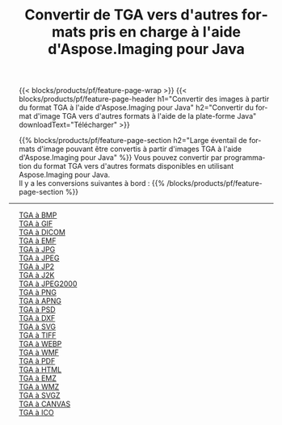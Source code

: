 ﻿---
title: Convertir de TGA vers d'autres formats pris en charge à l'aide d'Aspose.Imaging pour Java 
weight: 3920
url: /fr/java/conversion/from/tga 
lang: fr
langdirlevel: 2
locales: zh-hans,ja,it,ru,de,es,fr,nl,id,lt,pl,pt,vi,tr,ko,zh-hant,ar,hi,th,sv,cs,uk,he
description: Aspose.Imaging peut facilement convertir de TGA vers d'autres formats à l'aide de la plate-forme Java
---

{{< blocks/products/pf/feature-page-wrap >}}
{{< blocks/products/pf/feature-page-header h1="Convertir des images à partir du format TGA à l'aide d'Aspose.Imaging pour Java" h2="Convertir du format d'image TGA vers d'autres formats à l'aide de la plate-forme Java" downloadText="Télécharger" >}}


{{% blocks/products/pf/feature-page-section  h2="Large éventail de formats d'image pouvant être convertis à partir d'images TGA à l'aide d'Aspose.Imaging pour Java" %}}
Vous pouvez convertir par programmation du format TGA vers d'autres formats disponibles en utilisant
Aspose.Imaging pour Java.
<br/>
Il y a les conversions suivantes à bord :
{{% /blocks/products/pf/feature-page-section %}}
<div class="container-fluid productfamilypage bg-gray">
    <div class="convertypes bg-gray agp-content section">
        <div class="container">
		<hr style="margin-left:-20px;"/>
		<div class="row other-converters">
		    <div class='col-md-2 other-converter remove-lp remove-rp'><a href="/imaging/fr/java/conversion/tga-to-bmp" >TGA à BMP</a></div><div class='col-md-2 other-converter remove-lp remove-rp'><a href="/imaging/fr/java/conversion/tga-to-gif" >TGA à GIF</a></div><div class='col-md-2 other-converter remove-lp remove-rp'><a href="/imaging/fr/java/conversion/tga-to-dicom" >TGA à DICOM</a></div><div class='col-md-2 other-converter remove-lp remove-rp'><a href="/imaging/fr/java/conversion/tga-to-emf" >TGA à EMF</a></div><div class='col-md-2 other-converter remove-lp remove-rp'><a href="/imaging/fr/java/conversion/tga-to-jpg" >TGA à JPG</a></div><div class='col-md-2 other-converter remove-lp remove-rp'><a href="/imaging/fr/java/conversion/tga-to-jpeg" >TGA à JPEG</a></div><div class='col-md-2 other-converter remove-lp remove-rp'><a href="/imaging/fr/java/conversion/tga-to-jp2" >TGA à JP2</a></div><div class='col-md-2 other-converter remove-lp remove-rp'><a href="/imaging/fr/java/conversion/tga-to-j2k" >TGA à J2K</a></div><div class='col-md-2 other-converter remove-lp remove-rp'><a href="/imaging/fr/java/conversion/tga-to-jpeg2000" >TGA à JPEG2000</a></div><div class='col-md-2 other-converter remove-lp remove-rp'><a href="/imaging/fr/java/conversion/tga-to-png" >TGA à PNG</a></div><div class='col-md-2 other-converter remove-lp remove-rp'><a href="/imaging/fr/java/conversion/tga-to-apng" >TGA à APNG</a></div><div class='col-md-2 other-converter remove-lp remove-rp'><a href="/imaging/fr/java/conversion/tga-to-psd" >TGA à PSD</a></div><div class='col-md-2 other-converter remove-lp remove-rp'><a href="/imaging/fr/java/conversion/tga-to-dxf" >TGA à DXF</a></div><div class='col-md-2 other-converter remove-lp remove-rp'><a href="/imaging/fr/java/conversion/tga-to-svg" >TGA à SVG</a></div><div class='col-md-2 other-converter remove-lp remove-rp'><a href="/imaging/fr/java/conversion/tga-to-tiff" >TGA à TIFF</a></div><div class='col-md-2 other-converter remove-lp remove-rp'><a href="/imaging/fr/java/conversion/tga-to-webp" >TGA à WEBP</a></div><div class='col-md-2 other-converter remove-lp remove-rp'><a href="/imaging/fr/java/conversion/tga-to-wmf" >TGA à WMF</a></div><div class='col-md-2 other-converter remove-lp remove-rp'><a href="/imaging/fr/java/conversion/tga-to-pdf" >TGA à PDF</a></div><div class='col-md-2 other-converter remove-lp remove-rp'><a href="/imaging/fr/java/conversion/tga-to-html" >TGA à HTML</a></div><div class='col-md-2 other-converter remove-lp remove-rp'><a href="/imaging/fr/java/conversion/tga-to-emz" >TGA à EMZ</a></div><div class='col-md-2 other-converter remove-lp remove-rp'><a href="/imaging/fr/java/conversion/tga-to-wmz" >TGA à WMZ</a></div><div class='col-md-2 other-converter remove-lp remove-rp'><a href="/imaging/fr/java/conversion/tga-to-svgz" >TGA à SVGZ</a></div><div class='col-md-2 other-converter remove-lp remove-rp'><a href="/imaging/fr/java/conversion/tga-to-canvas" >TGA à CANVAS</a></div><div class='col-md-2 other-converter remove-lp remove-rp'><a href="/imaging/fr/java/conversion/tga-to-ico" >TGA à ICO</a></div>
                </div>
        </div>
    </div>
</div>
<br/>

